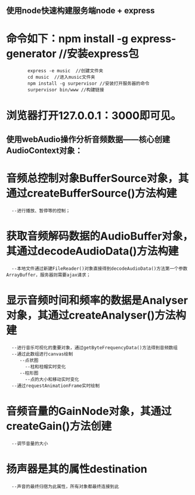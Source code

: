 ## 使用node快速构建服务端node + express
  # 命令如下：npm install -g express-generator  //安装express包
            express -e music  //创建文件夹
            cd music  //进入music文件夹
            npm install -g surpervisor //安装打开服务器的命令
            surpervisor bin/www //构建链接
   # 浏览器打开127.0.0.1：3000即可见。


## 使用webAudio操作分析音频数据——核心创建AudioContext对象：
  # 音频总控制对象BufferSource对象，其通过createBufferSource()方法构建
      --进行播放、暂停等的控制；
  # 获取音频解码数据的AudioBuffer对象，其通过decodeAudioData()方法构建
      --本地文件通过新建FileReader()对象直接得到decodeAudioData()方法第一个参数ArrayBuffer，服务器则需要ajax请求；
  # 显示音频时间和频率的数据是Analyser对象，其通过createAnalyser()方法构建
      --进行音乐可视化的重要对象，通过getByteFrequencyData()方法得到音频数组
      --通过此数组进行canvas绘制
         --点状图
           --柱和柱帽实时变化
         --柱形图
           --点的大小和移动实时变化
      --通过requestAnimationFrame实时绘制
  # 音频音量的GainNode对象，其通过createGain()方法创建
      --调节音量的大小
  # 扬声器是其的属性destination
      --声音的最终归宿为此属性，所有对象都最终连接到此
            
